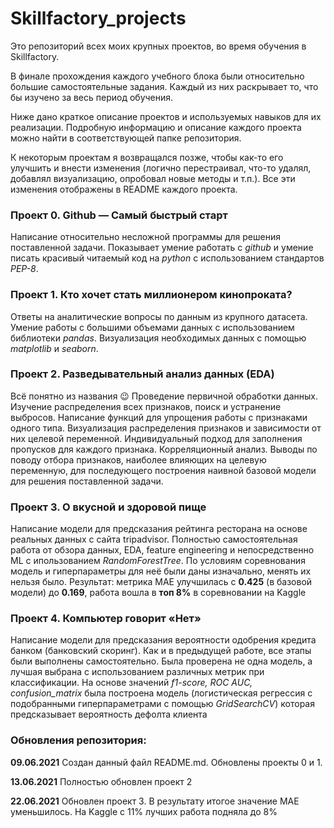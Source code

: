 # Skillfactory_projects
Это репозиторий всех моих крупных проектов, во время обучения в Skillfactory.

В финале прохождения каждого учебного блока были относительно большие самостоятельные задания. Каждый из них раскрывает то, что бы изучено за весь период обучения. 

Ниже дано краткое описание проектов и используемых навыков для их реализации. Подробную информацию и описание каждого проекта можно найти в соответствующей папке репозитория.

К некоторым проектам я возвращался позже, чтобы как-то его улучшить и внести изменения (логично перестраивал, что-то удалял, добавлял визуализацию, опробовал новые методы и т.п.). 
Все эти изменения отображены в README каждого проекта.

### **Проект 0. Github — Самый быстрый старт** 
Написание относительно несложной программы для решения поставленной задачи.
Показывает умение работать с *github* и умение писать красивый читаемый код на *python* с использованием стандартов *PEP-8*.

### **Проект 1. Кто хочет стать миллионером кинопроката?** 
Ответы на аналитические вопросы по данным из крупного датасета.
Умение работы с большими объемами данных с использованием библиотеки *pandas*. Визуализация необходимых данных с помощью *matplotlib* и *seaborn*.

### **Проект 2. Разведывательный анализ данных (EDA)**
Всё понятно из названия 😉 Проведение первичной обработки данных. Изучение распределения всех признаков, поиск и устранение выбросов. Написание функций для упрощения работы с признаками одного типа. Визуализация распределения признаков и зависимости от них целевой переменной. Индивидуальный подход для заполнения пропусков для каждого признака.  Корреляционный анализ. Выводы по поводу отбора признаков, наиболее влияющих на целевую переменную, для последующего построения наивной базовой модели для решения поставленной задачи.

### **Проект 3. О вкусной и здоровой пище**
Написание модели для предсказания рейтинга ресторана на основе реальных данных с сайта tripadvisor. 
Полностью самостоятельная работа от обзора данных, EDA, feature engineering и непосредственно ML с ипользованием *RandomForestTree*. По условиям соревнования модель и гиперпараметры для неё были даны изначально, менять их нельзя было. Результат: метрика MAE улучшилась с **0.425** (в базовой модели) до **0.169**, работа вошла в **топ 8%** в соревновании на Kaggle

### **Проект 4. Компьютер говорит «Нет»**
Написание модели для предсказания вероятности одобрения кредита банком (банковский скоринг). Как и в предыдущей работе, все этапы были выполнены самостоятельно.
Была проверена не одна модель, а лучшая выбрана с использованием различных метрик при классификации.
На основе значений *f1-score, ROC AUC, confusion_matrix* была построена модель (логистическая регрессия с подобранными гиперпараметрами с помощью *GridSearchCV*) которая предсказывает вероятность дефолта клиента 


### Обновления репозитория:

**09.06.2021**  Создан данный файл README.md. Обновлены проекты 0 и 1. 

**13.06.2021** Полностью обновлен проект 2

**22.06.2021** Обновлен проект 3. В результату итогое значение MAE уменьшилось. На Kaggle с 11% лучших работа подняла до 8%

